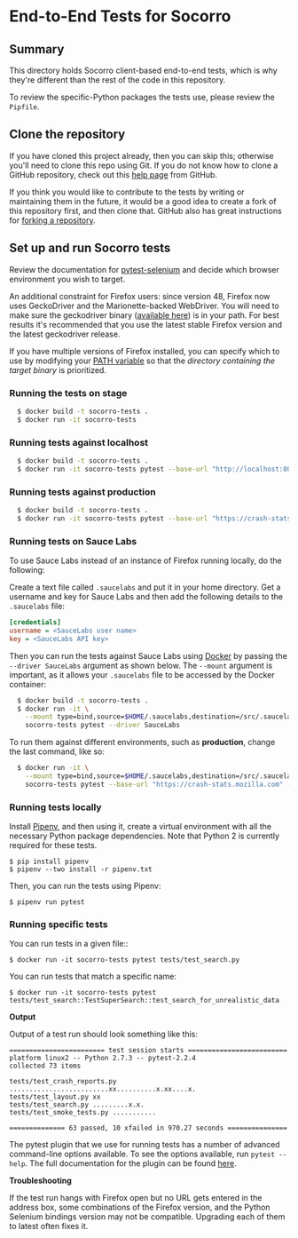 End-to-End Tests for Socorro
============================

Summary
-------

This directory holds Socorro client-based end-to-end tests, which is why they're different than the rest of the code in this repository.

To review the specific-Python packages the tests use, please review the
`Pipfile`.

Clone the repository
--------------------

If you have cloned this project already, then you can skip this; otherwise
you'll need to clone this repo using Git. If you do not know how to clone a
GitHub repository, check out this [help page][git clone] from GitHub.

If you think you would like to contribute to the tests by writing or
maintaining them in the future, it would be a good idea to create a fork of
this repository first, and then clone that. GitHub also has great instructions
for [forking a repository][git fork].

Set up and run Socorro tests
----------------------------

Review the documentation for [pytest-selenium][pytest-selenium] and decide
which browser environment you wish to target.

An additional constraint for Firefox users: since version 48, Firefox now uses
GeckoDriver and the Marionette-backed WebDriver. You will need to make sure the
geckodriver binary ([available here][geckodriver]) is in your path. For best
results it's recommended that you use the latest stable Firefox version and the
latest geckodriver release.

If you have multiple versions of Firefox installed, you can specify which to
use by modifying your [PATH variable][path variable] so that the *directory
containing the target binary* is prioritized.

### Running the tests on stage ###
```bash
  $ docker build -t socorro-tests .
  $ docker run -it socorro-tests
```
### Running tests against localhost ###
```bash
  $ docker build -t socorro-tests .
  $ docker run -it socorro-tests pytest --base-url "http://localhost:8000"
```
### Running tests against production ###
```bash
  $ docker build -t socorro-tests .
  $ docker run -it socorro-tests pytest --base-url "https://crash-stats.mozilla.com"
```
### Running tests on Sauce Labs ###

To use Sauce Labs instead of an instance of Firefox running locally, do the following:

Create a text file called `.saucelabs` and put it in your home directory. Get a
username and key for Sauce Labs and then add the following details to the
`.saucelabs` file:

```ini
[credentials]
username = <SauceLabs user name>
key = <SauceLabs API key>
```

Then you can run the tests against Sauce Labs using [Docker][] by passing the
`--driver SauceLabs` argument as shown below. The `--mount` argument is
important, as it allows your `.saucelabs` file to be accessed by the Docker
container:

```bash
  $ docker build -t socorro-tests .
  $ docker run -it \
    --mount type=bind,source=$HOME/.saucelabs,destination=/src/.saucelabs,readonly \
    socorro-tests pytest --driver SauceLabs
```

To run them against different environments, such as **production**, change
the last command, like so:
```bash
  $ docker run -it \
    --mount type=bind,source=$HOME/.saucelabs,destination=/src/.saucelabs,readonly \
    socorro-tests pytest --base-url "https://crash-stats.mozilla.com" --driver SauceLabs
```

### Running tests locally ###

Install [Pipenv](https://docs.pipenv.org/), and then using it, create a virtual environment with all
the necessary Python package dependencies. Note that Python 2 is currently
required for these tests.

```
$ pip install pipenv
$ pipenv --two install -r pipenv.txt
```

Then, you can run the tests using Pipenv:

```
$ pipenv run pytest
```

### Running specific tests ###

You can run tests in a given file::

    $ docker run -it socorro-tests pytest tests/test_search.py

You can run tests that match a specific name:

    $ docker run -it socorro-tests pytest tests/test_search::TestSuperSearch::test_search_for_unrealistic_data

__Output__

Output of a test run should look something like this:

    ======================== test session starts =========================
    platform linux2 -- Python 2.7.3 -- pytest-2.2.4
    collected 73 items

    tests/test_crash_reports.py .........................xx..........x.xx....x.
    tests/test_layout.py xx
    tests/test_search.py .........x.x.
    tests/test_smoke_tests.py ...........

    ============== 63 passed, 10 xfailed in 970.27 seconds ===============

The pytest plugin that we use for running tests has a number of advanced
command-line options available. To see the options available, run
`pytest --help`. The full documentation for the plugin can be found
[here][pytest-selenium].

__Troubleshooting__

If the test run hangs with Firefox open but no URL gets entered in the address
box, some combinations of the Firefox version, and the Python Selenium bindings
version may not be compatible. Upgrading each of them to latest often fixes it.


[git clone]: https://help.github.com/articles/cloning-a-repository/
[git fork]: https://help.github.com/articles/fork-a-repo/
[Docker]: https://www.docker.com
[pytest-selenium]: http://pytest-selenium.readthedocs.org/
[geckodriver]: https://github.com/mozilla/geckodriver/releases
[test envs]: http://pytest-selenium.readthedocs.io/en/latest/user_guide.html#specifying-a-browser
[path variable]: https://en.wikipedia.org/wiki/PATH_(variable)
